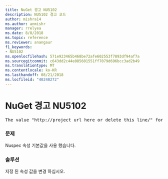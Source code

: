 ```yaml
---
title: NuGet 경고 NU5102
description: NU5102 경고 코드
author: mishra14
ms.author: anmishr
manager: rrelyea
ms.date: 8/8/2018
ms.topic: reference
ms.reviewer: anangaur
f1_keywords:
- NU5102
ms.openlocfilehash: 571e923465b468be72afe602553f7893df94af7a
ms.sourcegitcommit: c643dd2c44e085601551ff7079d696bcc3ad2b49
ms.translationtype: MT
ms.contentlocale: ko-KR
ms.lasthandoff: 08/21/2018
ms.locfileid: "40248272"
---
```

# <a name="nuget-warning-nu5102"></a>NuGet 경고 NU5102
<pre>The value "http://project_url_here_or_delete_this_line/" for ProjectUrl is a sample value and should be removed. Replace it with an appropriate value or remove it and rebuild your package.</pre>

### <a name="issue"></a>문제

Nuspec 속성 기본값을 사용 했습니다.


### <a name="solution"></a>솔루션

지정 된 속성 값을 변경 하십시오.

